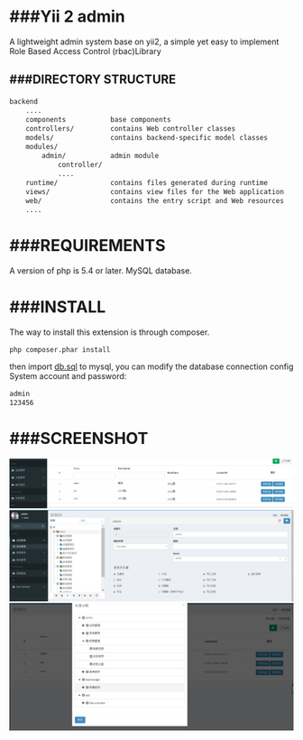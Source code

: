 ###Yii 2 admin
===============================

A lightweight admin system base on yii2, a simple yet easy to implement Role Based Access Control (rbac)Library

###DIRECTORY STRUCTURE
-------------------

```
backend
    ....
    components           base components
    controllers/         contains Web controller classes
    models/              contains backend-specific model classes
    modules/
        admin/           admin module
            controller/
            ....
    runtime/             contains files generated during runtime
    views/               contains view files for the Web application
    web/                 contains the entry script and Web resources
    ....
```

###REQUIREMENTS
===============================
A version of php is 5.4 or later.
MySQL database.


###INSTALL
===============================
The way to install this extension is through composer.
```
php composer.phar install
```
then import [db.sql](doc/db.sql) to mysql, you can modify the database connection config
System account and password:
```
admin
123456
```
###SCREENSHOT
===============================

![role manager](screenshot/role.png)
![menu manager](screenshot/menu.png)
![permission manager](screenshot/permission.png)


